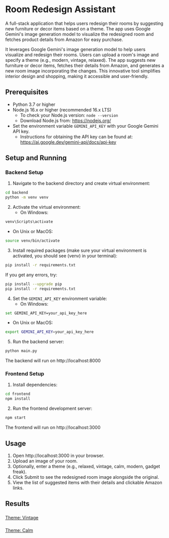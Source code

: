 # Room Redesign Assistant

A full-stack application that helps users redesign their rooms by suggesting new furniture or decor items based on a theme. The app uses Google Gemini's image generation model to visualize the redesigned room and fetches product details from Amazon for easy purchase.

It leverages Google Gemini's image generation model to help users visualize and redesign their rooms. Users can upload a room's image and specify a theme (e.g., modern, vintage, relaxed). The app suggests new furniture or decor items, fetches their details from Amazon, and generates a new room image incorporating the changes. This innovative tool simplifies interior design and shopping, making it accessible and user-friendly.

## Prerequisites

- Python 3.7 or higher
- Node.js 16.x or higher (recommended 16.x LTS)
  - To check your Node.js version: `node --version`
  - Download Node.js from: https://nodejs.org/
- Set the environment variable `GEMINI_API_KEY` with your Google Gemini API key.
  - Instructions for obtaining the API key can be found at: https://ai.google.dev/gemini-api/docs/api-key

## Setup and Running

### Backend Setup

1. Navigate to the backend directory and create virtual environment:
```bash
cd backend
python -m venv venv
```

2. Activate the virtual environment:
   - On Windows:
```bash
venv\Scripts\activate
```
   - On Unix or MacOS:
```bash
source venv/bin/activate
```

3. Install required packages (make sure your virtual environment is activated, you should see (venv) in your terminal):
```bash
pip install -r requirements.txt
```
If you get any errors, try:
```bash
pip install --upgrade pip
pip install -r requirements.txt
```

4. Set the `GEMINI_API_KEY` environment variable:
   - On Windows:
```bash
set GEMINI_API_KEY=your_api_key_here
```
   - On Unix or MacOS:
```bash
export GEMINI_API_KEY=your_api_key_here
```

5. Run the backend server:
```bash
python main.py
```
The backend will run on http://localhost:8000

### Frontend Setup

1. Install dependencies:
```bash
cd frontend
npm install
```

2. Run the frontend development server:
```bash
npm start
```
The frontend will run on http://localhost:3000

## Usage

1. Open http://localhost:3000 in your browser.
2. Upload an image of your room.
3. Optionally, enter a theme (e.g., relaxed, vintage, calm, modern, gadget freak).
4. Click Submit to see the redesigned room image alongside the original.
5. View the list of suggested items with their details and clickable Amazon links.

## Results

###
[Theme: Vintage](screenshots/vintage.jpg)

###
[Theme: Calm](screenshots/calm.jpg)
